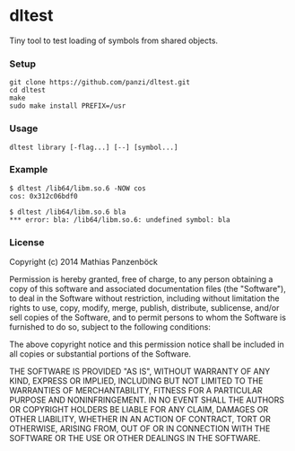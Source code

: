 dltest
======

Tiny tool to test loading of symbols from shared objects.

### Setup

	git clone https://github.com/panzi/dltest.git
	cd dltest
	make
	sudo make install PREFIX=/usr

### Usage

	dltest library [-flag...] [--] [symbol...]

### Example

	$ dltest /lib64/libm.so.6 -NOW cos
	cos: 0x312c06bdf0

	$ dltest /lib64/libm.so.6 bla
	*** error: bla: /lib64/libm.so.6: undefined symbol: bla

### License

Copyright (c) 2014 Mathias Panzenböck

Permission is hereby granted, free of charge, to any person obtaining a copy
of this software and associated documentation files (the "Software"), to deal
in the Software without restriction, including without limitation the rights
to use, copy, modify, merge, publish, distribute, sublicense, and/or sell
copies of the Software, and to permit persons to whom the Software is
furnished to do so, subject to the following conditions:

The above copyright notice and this permission notice shall be included in
all copies or substantial portions of the Software.

THE SOFTWARE IS PROVIDED "AS IS", WITHOUT WARRANTY OF ANY KIND, EXPRESS OR
IMPLIED, INCLUDING BUT NOT LIMITED TO THE WARRANTIES OF MERCHANTABILITY,
FITNESS FOR A PARTICULAR PURPOSE AND NONINFRINGEMENT. IN NO EVENT SHALL THE
AUTHORS OR COPYRIGHT HOLDERS BE LIABLE FOR ANY CLAIM, DAMAGES OR OTHER
LIABILITY, WHETHER IN AN ACTION OF CONTRACT, TORT OR OTHERWISE, ARISING FROM,
OUT OF OR IN CONNECTION WITH THE SOFTWARE OR THE USE OR OTHER DEALINGS IN
THE SOFTWARE.
